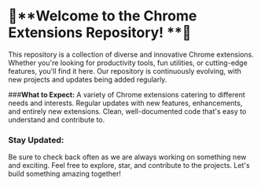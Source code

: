 # 🚀**Welcome to the Chrome Extensions Repository! **🚀

This repository is a collection of diverse and innovative Chrome extensions. Whether you're looking for productivity tools, fun utilities, or cutting-edge features, you'll find it here. Our repository is continuously evolving, with new projects and updates being added regularly.

###**What to Expect:**
A variety of Chrome extensions catering to different needs and interests.
Regular updates with new features, enhancements, and entirely new extensions.
Clean, well-documented code that's easy to understand and contribute to.

### **Stay Updated:**
Be sure to check back often as we are always working on something new and exciting. Feel free to explore, star, and contribute to the projects. Let's build something amazing together!
